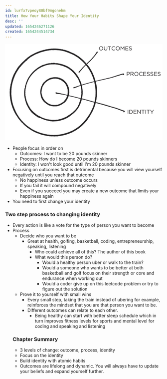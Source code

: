 ```yaml
---
id: lurfx7vpeoy80bf9mgonehm
title: How Your Habits Shape Your Identity
desc: ''
updated: 1654246271126
created: 1654244514734
---
```

![Three Layers of Behavior Change](assets/images/three-layers-of-behavior-change.png)
 - People focus in order on
   - Outcomes: I want to be 20 pounds skinner
   - Process: How do I become 20 pounds skinners
   - Identity: I won't look good until I'm 20 pounds skinner
 - Focusing on outcomes first is detrimental because you will view yourself negatively until you reach that outcome
   - No happiness unless outcome occurs
   - If you fail it will compound negatively
   - Even if you succeed you may create a new outcome that limits your happiness again
 - You need to first change your identity

### Two step process to changing identity
- Every action is like a vote for the type of person you want to become
- Process
  - Decide who you want to be
    - Great at health, golfing, basketball, coding, entrepreneurship, speaking, listening  
      - Who could achieve all of this? The author of this book
      - What would this person do?
        - Would a healthy person uber or walk to the train?
        - Would a someone who wants to be better at both basketball and golf focus on their strength or core and endurance when working out
        - Would a coder give up on this leetcode problem or try to figure out the solution
  - Prove it to yourself with small wins
    - Every small step, taking the train instead of ubering for example, reinforces the mindset that you are that person you want to be. 
    - Different outcomes can relate to each other.
      - Being healthy can start with better sleep schedule which in turn improves fitness levels for sports and mental level for coding and speaking and listening
  ### Chapter Summary 
  - 3 levels of change: outcome, process, identity
  - Focus on the identity
  - Build identity with atomic habits
  - Outcomes are lifelong and dynamic. You will always have to update your beliefs and expand yourself further. 
